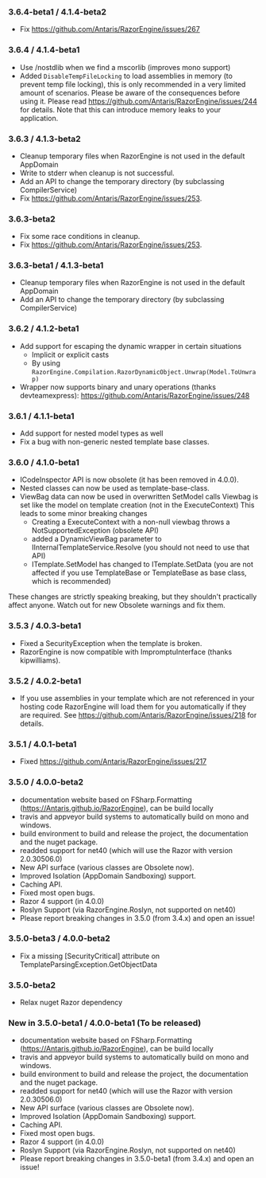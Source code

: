 ﻿### 3.6.4-beta1 / 4.1.4-beta2
* Fix https://github.com/Antaris/RazorEngine/issues/267

### 3.6.4 / 4.1.4-beta1
* Use /nostdlib when we find a mscorlib (improves mono support)
* Added `DisableTempFileLocking` to load assemblies in memory (to prevent temp file locking), 
  this is only recommended in a very limited amount of scenarios.
  Please be aware of the consequences before using it.
  Please read https://github.com/Antaris/RazorEngine/issues/244 for details.
  Note that this can introduce memory leaks to your application.

### 3.6.3 / 4.1.3-beta2
* Cleanup temporary files when RazorEngine is not used in the default AppDomain
* Write to stderr when cleanup is not successful.
* Add an API to change the temporary directory (by subclassing CompilerService)
* Fix https://github.com/Antaris/RazorEngine/issues/253.

### 3.6.3-beta2
* Fix some race conditions in cleanup.
* Fix https://github.com/Antaris/RazorEngine/issues/253.

### 3.6.3-beta1 / 4.1.3-beta1
* Cleanup temporary files when RazorEngine is not used in the default AppDomain
* Add an API to change the temporary directory (by subclassing CompilerService)

### 3.6.2 / 4.1.2-beta1
* Add support for escaping the dynamic wrapper in certain situations
  - Implicit or explicit casts
  - By using `RazorEngine.Compilation.RazorDynamicObject.Unwrap(Model.ToUnwrap)`
* Wrapper now supports binary and unary operations (thanks devteamexpress): https://github.com/Antaris/RazorEngine/issues/248

### 3.6.1 / 4.1.1-beta1
* Add support for nested model types as well
* Fix a bug with non-generic nested template base classes.

### 3.6.0 / 4.1.0-beta1
* ICodeInspector API is now obsolete (it has been removed in 4.0.0).
* Nested classes can now be used as template-base-class.
* ViewBag data can now be used in overwritten SetModel calls
  Viewbag is set like the model on template creation (not in the ExecuteContext)
  This leads to some minor breaking changes
  - Creating a ExecuteContext with a non-null viewbag throws a NotSupportedException (obsolete API)
  - added a DynamicViewBag parameter to IInternalTemplateService.Resolve (you should not need to use that API)
  - ITemplate.SetModel has changed to ITemplate.SetData (you are not affected if you use TemplateBase or TemplateBase<T> as base class, which is recommended)
  
These changes are strictly speaking breaking, but they shouldn't practically affect anyone.
Watch out for new Obsolete warnings and fix them.

### 3.5.3 / 4.0.3-beta1
* Fixed a SecurityException when the template is broken.
* RazorEngine is now compatible with ImpromptuInterface (thanks kipwilliams).

### 3.5.2 / 4.0.2-beta1
* If you use assemblies in your template which are not referenced in your hosting code 
  RazorEngine will load them for you automatically if they are required.
  See https://github.com/Antaris/RazorEngine/issues/218 for details.

### 3.5.1 / 4.0.1-beta1
* Fixed https://github.com/Antaris/RazorEngine/issues/217

### 3.5.0 / 4.0.0-beta2
* documentation website based on FSharp.Formatting (https://Antaris.github.io/RazorEngine), can be build locally
* travis and appveyor build systems to automatically build on mono and windows.
* build environment to build and release the project, the documentation and the nuget package.
* readded support for net40 (which will use the Razor with version 2.0.30506.0)
* New API surface (various classes are Obsolete now).
* Improved Isolation (AppDomain Sandboxing) support.
* Caching API.
* Fixed most open bugs.
* Razor 4 support (in 4.0.0)
* Roslyn Support (via RazorEngine.Roslyn, not supported on net40)
* Please report breaking changes in 3.5.0 (from 3.4.x) and open an issue!

### 3.5.0-beta3 / 4.0.0-beta2
* Fix a missing [SecurityCritical] attribute on TemplateParsingException.GetObjectData

### 3.5.0-beta2
* Relax nuget Razor dependency

### New in 3.5.0-beta1 / 4.0.0-beta1 (To be released) 
* documentation website based on FSharp.Formatting (https://Antaris.github.io/RazorEngine), can be build locally
* travis and appveyor build systems to automatically build on mono and windows.
* build environment to build and release the project, the documentation and the nuget package.
* readded support for net40 (which will use the Razor with version 2.0.30506.0)
* New API surface (various classes are Obsolete now).
* Improved Isolation (AppDomain Sandboxing) support.
* Caching API.
* Fixed most open bugs.
* Razor 4 support (in 4.0.0)
* Roslyn Support (via RazorEngine.Roslyn, not supported on net40)
* Please report breaking changes in 3.5.0-beta1 (from 3.4.x) and open an issue!